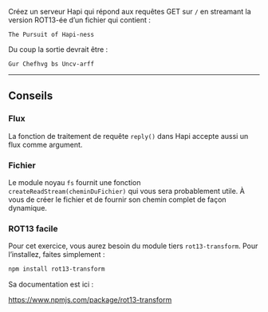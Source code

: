 Créez un serveur Hapi qui répond aux requêtes GET sur `/` en streamant la
version ROT13-ée d’un fichier qui contient :

```
The Pursuit of Hapi-ness
```

Du coup la sortie devrait être :

```
Gur Chefhvg bs Uncv-arff
```

-----------------------------------------------------------------

## Conseils

### Flux

La fonction de traitement de requête `reply()` dans Hapi accepte aussi un flux
comme argument.

### Fichier

Le module noyau `fs` fournit une fonction `createReadStream(cheminDuFichier)`
qui vous sera probablement utile.  À vous de créer le fichier et de fournir
son chemin complet de façon dynamique.

### ROT13 facile

Pour cet exercice, vous aurez besoin du module tiers `rot13-transform`.  Pour
l’installez, faites simplement :

```sh
npm install rot13-transform
```

Sa documentation est ici :

  https://www.npmjs.com/package/rot13-transform
